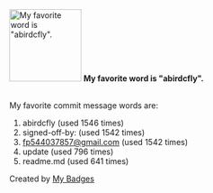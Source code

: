 <img src="https://github.com/my-badges/my-badges/blob/master/src/all-badges/favorite-word/favorite-word.png?raw=true" alt="My favorite word is &quot;abirdcfly&quot;." title="My favorite word is &quot;abirdcfly&quot;." width="128">
<strong>My favorite word is &quot;abirdcfly&quot;.</strong>
<br><br>

My favorite commit message words are:

1. abirdcfly (used 1546 times)
2. signed-off-by: (used 1542 times)
3. <fp544037857@gmail.com> (used 1542 times)
4. update (used 796 times)
5. readme.md (used 641 times)


Created by <a href="https://github.com/my-badges/my-badges">My Badges</a>